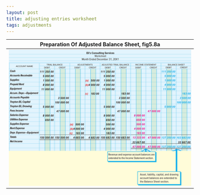 ```yaml
---
layout: post
title: adjusting entries worksheet
tags: adjustments
---
```


|Preparation Of Adjusted Balance Sheet, fig5.8a|
|:-:|
|![Adjusted Balance Sheet](/assets/mc-graw-accounting-course/fig5.8f.preparation.of.bs.png)|

